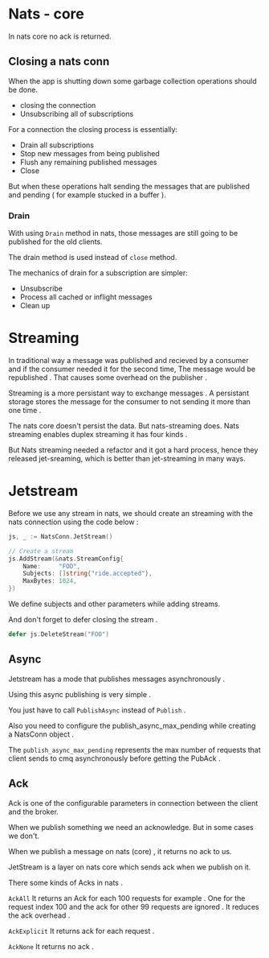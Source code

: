 # Nats - core

In nats core no ack is returned.

## Closing a nats conn

When the app is shutting down some garbage collection operations should be done. 

- closing the connection
- Unsubscribing all of subscriptions 

For a connection the closing process is essentially:

- Drain all subscriptions
- Stop new messages from being published
- Flush any remaining published messages
- Close

But when these operations halt sending the messages that are published and pending ( for example stucked in a buffer ).

### Drain

With using `Drain` method in nats, those messages are still going to be published for the old clients.

The drain method is used instead of `close` method.

The mechanics of drain for a subscription are simpler:
- Unsubscribe
- Process all cached or inflight messages
- Clean up


# Streaming
In traditional way a message was published and recieved by a consumer and if the consumer needed it for the second time, The message would be republished . That causes some overhead on the publisher .

Streaming is a more persistant way to exchange messages . A persistant storage stores the message for the consumer to not sending it more than one time .

The nats core doesn't persist the data. But nats-streaming does.
Nats streaming enables duplex streaming it has four kinds .

But Nats streaming needed a refactor and it got a hard process, hence they released jet-sreaming, which is better than jet-streaming in many ways.

# Jetstream 

Before we use any stream in nats, we should create an streaming with the nats connection using the code below : 
```go
js, _ := NatsConn.JetStream()

// Create a stream
js.AddStream(&nats.StreamConfig{
    Name:     "FOO",
    Subjects: []string{"ride.accepted"},
    MaxBytes: 1024,
})
```

We define subjects and other parameters while adding streams. 

And don't forget to defer closing the stream .
```go
defer js.DeleteStream("FOO")
```

## Async
Jetstream has a mode that publishes messages asynchronously .

Using this async publishing is very simple . 

You just have to call `PublishAsync` instead of `Publish` .

Also you need to configure the publish_async_max_pending while creating a NatsConn object . 

The `publish_async_max_pending` represents the max number of requests that client sends to cmq asynchronously before getting the PubAck . 

## Ack 
Ack is one of the configurable parameters in connection between the client and the broker.

When we publish something we need an acknowledge. 
But in some cases we don't.

When we publish a message on nats (core) , it returns no ack to us.

JetStream is a layer on nats core which sends ack when we publish on it.

There some kinds of Acks in nats . 

`AckAll` It returns an Ack for each 100 requests for example . One for the request index 100 and the ack for other 99 requests are ignored . It reduces the ack overhead . 

`AckExplicit` It returns ack for each request . 

`AckNone` It returns no ack .
